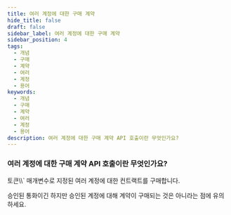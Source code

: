 ```yaml
---
title: 여러 계정에 대한 구매 계약
hide_title: false
draft: false
sidebar_label: 여러 계정에 대한 구매 계약
sidebar_position: 4
tags:
  - 개념
  - 구매
  - 계약
  - 여러
  - 계정
  - 용어
keywords:
  - 개념
  - 구매
  - 계약
  - 여러
  - 계정
  - 용어
description: 여러 계정에 대한 구매 계약 API 호출이란 무엇인가요?
---
```


### 여러 계정에 대한 구매 계약 API 호출이란 무엇인가요?

토큰\\\\\` 매개변수로 지정된 여러 계정에 대한 컨트랙트를 구매합니다.

승인된 통화이긴 하지만 승인된 계정에 대해 계약이 구매되는 것은 아니라는 점에 유의하세요.
